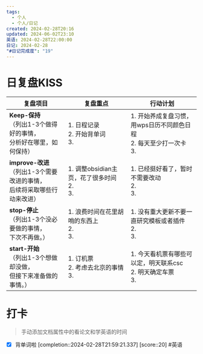 ```yaml
---
tags:
  - 个人
  - 个人/日记
created: 2024-02-28T20:16
updated: 2024-06-02T23:10
英语: 2024-02-28T22:00:00
日记: 2024-02-28
"#日记完成度": "19"
---
```



# 日复盘KISS
| **复盘项目**                                                 | **复盘重点**                                 | **行动计划**                                           |
| ---------------------------------------------------- | ------------------------------------ | ---------------------------------------------- |
| **Keep-保持**<br>（列出1-3个做得好的事情，<br>   分析好在哪里，如何保持）     | 1.  日程记录<br>2. 开始背单词<br>3.           | 1.  开始养成复盘习惯，用wps日历不同颜色日程<br>2. 每天至少打一次卡<br>3. |
| **improve-改进**<br>（列出1-3个需要改进的事情，<br>  后续将采取哪些行动来改进） | 1.  调整obsidian主页，花了很多时间<br>2. <br>3. | 1.  已经挺好看了，暂时不需要改动<br>2. <br>3.                |
| **stop-停止**<br>（列出1-3个没必要做的事情，<br>下次不再做。）            | 1.  浪费时间在花里胡哨的东西上<br>2. <br>3.       | 1.  没有重大更新不要一直研究模板或者插件<br>2. <br>3.            |
| **start-开始**<br>（列出1-3个想做却没做，<br>但接下来准备做的事情。）        | 1.  订机票<br>2. 考虑去北京的事情<br>3.         | 1.  今天看机票有哪些可以定，明天联系csc<br>2. 明天确定车票<br>3.     |


# 打卡
> 手动添加文档属性中的看论文和学英语的时间


- [x] 背单词啦 [completion::2024-02-28T21:59:21.337] [score::20] #英语